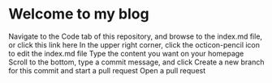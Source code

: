 # Welcome to my blog

Navigate to the Code tab of this repository, and browse to the index.md file, or click this link here
In the upper right corner, click the octicon-pencil icon to edit the index.md file
Type the content you want on your homepage
Scroll to the bottom, type a commit message, and click Create a new branch for this commit and start a pull request
Open a pull request
